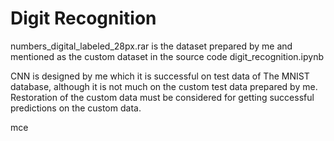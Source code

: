# Digit Recognition



numbers_digital_labeled_28px.rar is the dataset prepared by me and mentioned as the custom dataset in the source code digit_recognition.ipynb

CNN is designed by me which it is successful on test data of The MNIST database, although it is not much on the custom test data prepared by me.
Restoration of the custom data must be considered for getting successful predictions on the custom data.

        
mce
